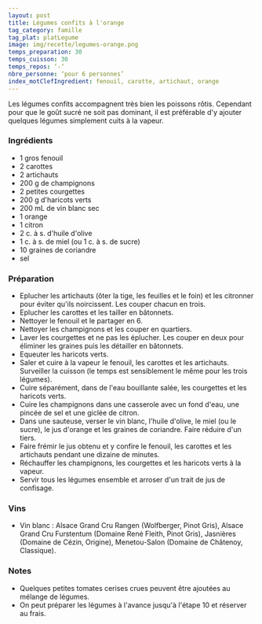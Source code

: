 ```yaml
---
layout: post
title: Légumes confits à l'orange
tag_category: famille
tag_plat: platLegume
image: img/recette/legumes-orange.png
temps_preparation: 30
temps_cuisson: 30
temps_repos: ‘-‘
nbre_personne: ‘pour 6 personnes’
index_motClefIngredient: fenouil, carotte, artichaut, orange
---
```

Les légumes confits accompagnent très bien les poissons rôtis. Cependant pour que le goût sucré ne soit pas dominant, il est préférable d'y ajouter quelques légumes simplement cuits à la vapeur.

### Ingrédients
* 1 gros fenouil
* 2 carottes
* 2 artichauts
* 200 g de champignons
* 2 petites courgettes
* 200 g d'haricots verts
* 200 mL de vin blanc sec
* 1 orange
* 1 citron
* 2 c. à s. d'huile d'olive
* 1 c. à s. de miel (ou 1 c. à s. de sucre)
* 10 graines de coriandre
* sel

### Préparation
* Eplucher les artichauts (ôter la tige, les feuilles et le foin) et les citronner pour éviter qu'ils noircissent. Les couper chacun en trois.
* Eplucher les carottes et les tailler en bâtonnets.
* Nettoyer le fenouil et le partager en 6.
* Nettoyer les champignons et les couper en quartiers.
* Laver les courgettes et ne pas les éplucher. Les couper en deux pour éliminer les graines puis les détailler en bâtonnets.
* Equeuter les haricots verts.
* Saler et cuire à la vapeur le fenouil, les carottes et les artichauts. Surveiller la cuisson (le temps est sensiblement le même pour les trois légumes).
* Cuire séparément, dans de l'eau bouillante salée, les courgettes et les haricots verts.
* Cuire les champignons dans une casserole avec un fond d'eau, une pincée de sel et une giclée de citron.
* Dans une sauteuse, verser le vin blanc, l'huile d'olive, le miel (ou le sucre), le jus d'orange et les graines de coriandre. Faire réduire d'un tiers.
* Faire frémir le jus obtenu et y confire le fenouil, les carottes et les artichauts pendant une dizaine de minutes.
* Réchauffer les champignons, les courgettes et les haricots verts à la vapeur.
* Servir tous les légumes ensemble et arroser d'un trait de jus de confisage.

### Vins
* Vin blanc : Alsace Grand Cru Rangen (Wolfberger, Pinot Gris), Alsace Grand Cru Furstentum (Domaine René Fleith, Pinot Gris), Jasnières (Domaine de Cézin, Origine), Menetou-Salon (Domaine de Châtenoy, Classique).

### Notes
* Quelques petites tomates cerises crues peuvent être ajoutées au mélange de légumes.
* On peut préparer les légumes à l'avance jusqu'à l'étape 10 et réserver au frais.
